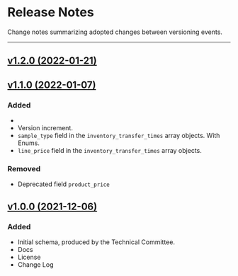 # Release Notes
Change notes summarizing adopted changes between versioning events.

----------------------------------------

## [v1.2.0 (2022-01-21)](https://github.com/conflabs/wcia-transfer-data-schema/compare/v1.1.0...v1.2.0)

## [v1.1.0 (2022-01-07)](https://github.com/conflabs/wcia-transfer-data-schema/compare/v1.0.0...v1.1.0)

### Added
- 
- Version increment.
- `sample_type` field in the `inventory_transfer_times` array objects. With Enums.
- `line_price` field  in the `inventory_transfer_times` array objects.

### Removed
- Deprecated field `product_price`

## [v1.0.0 (2021-12-06)](https://github.com/conflabs/wcia-transfer-data-schema)

### Added
- Initial schema, produced by the Technical Committee.
- Docs
- License
- Change Log
